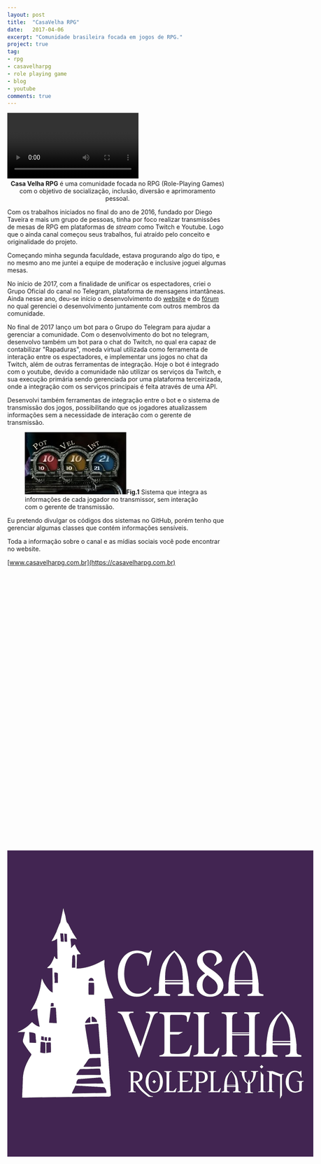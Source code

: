 ```yaml
---
layout: post
title:  "CasaVelha RPG"
date:   2017-04-06
excerpt: "Comunidade brasileira focada em jogos de RPG."
project: true
tag:
- rpg 
- casavelharpg
- role playing game
- blog
- youtube
comments: true
---
```

<div class="iframe-container">
    <img src="../assets/img/casavelha.png" style="position:absolute; top:50%" class="img-circle zoombtn animated rotateIn">
    <video style="z-index: -100; position:static"  loop autoplay>
    <source src="../assets/casavelha.mp4" type="video/mp4">
    Your browser does not support playing this Video
    </video>

</div>
    
    
<center><b>Casa Velha RPG</b> é uma comunidade focada no RPG (Role-Playing Games) com o objetivo de socialização, inclusão, diversão e aprimoramento pessoal.</center>
     
 Com os trabalhos iniciados no final do ano de 2016, fundado por Diego Taveira e mais um grupo de pessoas, tinha por foco realizar transmissões de mesas de RPG em plataformas de <i>stream</i> como Twitch e Youtube. Logo que o ainda canal começou seus trabalhos, fui atraído pelo conceito e originalidade do projeto. 

 Começando minha segunda faculdade, estava progurando algo do tipo, e no mesmo ano me juntei a equipe de moderação e inclusive joguei algumas mesas.

 No início de 2017, com a finalidade de unificar os espectadores, criei o Grupo Oficial do canal no Telegram, plataforma de mensagens intantâneas. Ainda nesse ano, deu-se início o desenvolvimento do [website](https://casavelharpg.com.br) e do [fórum](https://casavelharpg.com.br/forum) no qual gerenciei o desenvolvimento juntamente com outros membros da comunidade.

 No final de 2017 lanço um bot para o Grupo do Telegram para ajudar a gerenciar a comunidade. Com o desenvolvimento do bot no telegram, desenvolvo também um bot para o chat do Twitch, no qual era capaz de contabilizar "Rapaduras", moeda virtual utilizada como ferramenta de interação entre os espectadores, e implementar uns jogos no chat da Twitch, além de outras ferramentas de integração. Hoje o bot é integrado com o youtube, devido a comunidade não utilizar os serviços da Twitch, e sua execução primária sendo gerenciada por uma plataforma terceirizada, onde a integração com os serviços principais é feita através de uma API.

 Desenvolvi também ferramentas de integração entre o bot e o sistema de transmissão dos jogos, possibilitando que os jogadores atualizassem informações sem a necessidade de interação com o gerente de transmissão.

 <figure>
	
<figcaption><img src="../assets/img/casavelhaex.jpg" ><a><b>Fig.1</b> Sistema que integra as informações de cada jogador no transmissor, sem interação com o gerente de transmissão</a>.</figcaption>
</figure>

Eu pretendo divulgar os códigos dos sistemas no GitHub, porém tenho que gerenciar algumas classes que contém informações sensíveis.

Toda a informação sobre o canal e as mídias sociais você pode encontrar no website.

[www.casavelharpg.com.br](https://casavelharpg.com.br)